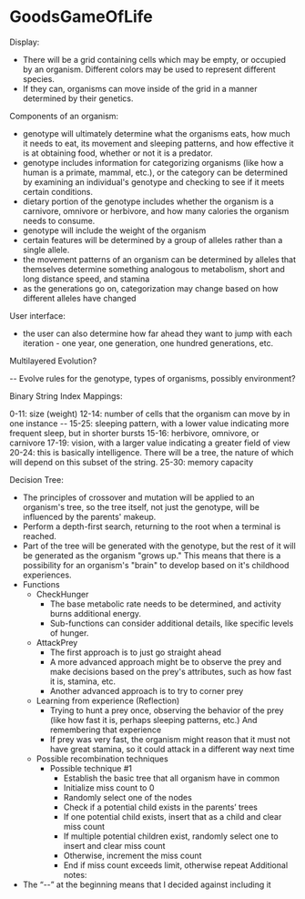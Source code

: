 # GoodsGameOfLife
Display:
- There will be a grid containing cells which may be empty, or occupied by an organism. Different colors may be used to represent 
different species.
- If they can, organisms can move inside of the grid in a manner determined by their genetics.


Components of an organism:
- genotype will ultimately determine what the organisms eats, how much it needs to eat, its movement and sleeping patterns, and how
effective it is at obtaining food, whether or not it is a predator.
- genotype includes information for categorizing organisms (like how a human is a primate, mammal, etc.), or the category can be
determined by examining an individual's genotype and checking to see if it meets certain conditions.
- dietary portion of the genotype includes whether the organism is a carnivore, omnivore or herbivore, and how many calories the organism
needs to consume.
- genotype will include the weight of the organism
- certain features will be determined by a group of alleles rather than a single allele.
- the movement patterns of an organism can be determined by alleles that themselves determine something analogous to metabolism,
short and long distance speed, and stamina
- as the generations go on, categorization may change based on how different alleles have changed


User interface:
- the user can also determine how far ahead they want to jump with each iteration - one year,  one generation,
one hundred generations, etc.


Multilayered Evolution?


-- Evolve rules for the genotype, types of organisms, possibly environment?


Binary String Index Mappings:


0-11: size (weight)
12-14: number of cells that the organism can move by in one instance
-- 15-25: sleeping pattern, with a lower value indicating more frequent sleep, but in shorter bursts
15-16: herbivore, omnivore, or carnivore
17-19: vision, with a larger value indicating a greater field of view
20-24: this is basically intelligence. There will be a tree, the nature of which will depend on this subset of the string.
25-30: memory capacity




Decision Tree:


* The principles of crossover and mutation will be applied to an organism's tree, so the tree itself, not just the genotype, will be influenced by the parents' makeup.
* Perform a depth-first search, returning to the root when a terminal is reached.
* Part of the tree will be generated with the genotype, but the rest of it will be generated as the organism "grows up." This means that there is a possibility for an organism's "brain" to develop based on it's childhood experiences.
* Functions
   * CheckHunger
      * The base metabolic rate needs to be determined, and activity burns additional energy.
      * Sub-functions can consider additional details, like specific levels of hunger.
   * AttackPrey
      * The first approach is to just go straight ahead
      * A more advanced approach might be to observe the prey and make decisions based on the prey's attributes, such as how fast it is, stamina, etc.
      * Another advanced approach is to try to corner prey
   * Learning from experience (Reflection)
      * Trying to hunt a prey once, observing the behavior of the prey (like how fast it is, perhaps sleeping patterns, etc.) And remembering that experience
      * If prey was very fast, the organism might reason that it must not have great stamina, so it could attack in a different way next time
   * Possible recombination techniques
      * Possible technique #1
         * Establish the basic tree that all organism have in common
         * Initialize miss count to 0
         * Randomly select one of the nodes
         * Check if a potential child exists in the parents’ trees
         * If one potential child exists, insert that as a child and clear miss count
         * If multiple potential children exist, randomly select one to insert and clear miss count
         * Otherwise, increment the miss count
         * End if miss count exceeds limit, otherwise repeat
Additional notes:
* The “--” at the beginning means that I decided against including it
